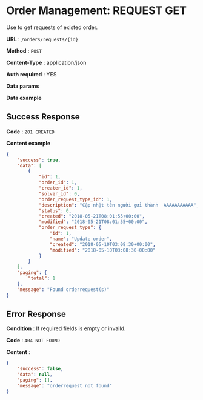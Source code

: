 # Order Management: REQUEST GET

Use to get requests of existed order.

**URL** : `/orders/requests/{id}`

**Method** : `POST`

**Content-Type** : application/json

**Auth required** : YES

**Data params**

**Data example**

## Success Response

**Code** : `201 CREATED`

**Content example**

```json
{
    "success": true,
    "data": [
        {
            "id": 1,
            "order_id": 1,
            "creater_id": 1,
            "solver_id": 0,
            "order_request_type_id": 1,
            "description": "Cập nhật tên người gửi thành  AAAAAAAAAAA",
            "status": 0,
            "created": "2018-05-21T08:01:55+00:00",
            "modified": "2018-05-21T08:01:55+00:00",
            "order_request_type": {
                "id": 1,
                "name": "Update order",
                "created": "2018-05-10T03:08:30+00:00",
                "modified": "2018-05-10T03:08:30+00:00"
            }
        }
    ],
    "paging": {
        "total": 1
    },
    "message": "Found orderrequest(s)"
}
```

## Error Response

**Condition** : If required fields is empty or invaild.

**Code** : `404 NOT FOUND`

**Content** :

```json
{
    "success": false,
    "data": null,
    "paging": [],
    "message": "orderrequest not found"
}
```